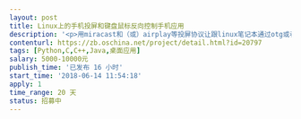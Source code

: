 ```yaml
---                
layout: post       
title: Linux上的手机投屏和键盘鼠标反向控制手机应用           
description: '<p>用miracast和（或）airplay等投屏协议让跟linux笔记本通过otg或者无线网络相连的智能手机把屏幕投到笔记本大屏上，笔记本电脑的键盘和鼠标能够控制手机， 进行文字输入等， ios手机由于无鼠标模块可以对鼠标控制无要求。 产品最后输出一个linux桌面应用。 </p>'     
contenturl: https://zb.oschina.net/project/detail.html?id=20797      
tags: [Python,C,C++,Java,桌面应用]            
salary: 5000-10000元          
publish_time: '已发布 16 小时'         
start_time: '2018-06-14 11:54:18'           
apply: 1                   
time_range: 20 天              
status: 招募中                  
---                 
```

